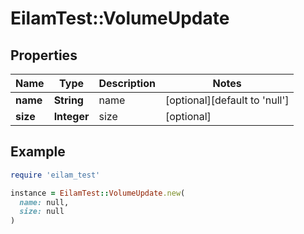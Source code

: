 # EilamTest::VolumeUpdate

## Properties

| Name | Type | Description | Notes |
| ---- | ---- | ----------- | ----- |
| **name** | **String** | name | [optional][default to &#39;null&#39;] |
| **size** | **Integer** | size | [optional] |

## Example

```ruby
require 'eilam_test'

instance = EilamTest::VolumeUpdate.new(
  name: null,
  size: null
)
```

